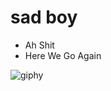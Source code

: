 # sad boy
-  Ah Shit 
-  Here We Go Again

![giphy](https://user-images.githubusercontent.com/73060136/117612889-26d78e80-b190-11eb-9afa-9dfa8e84481f.gif)

<!---
SinsamutQ/SinsamutQ is a ✨ special ✨ repository because its `README.md` (this file) appears on your GitHub profile.
You can click the Preview link to take a look at your changes.
--->
